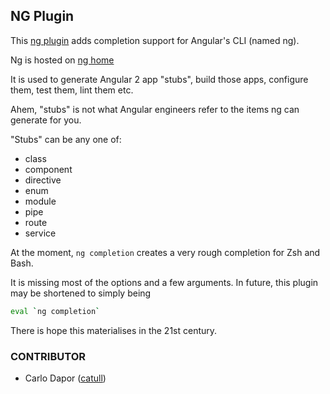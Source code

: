 ## NG Plugin

This [ng plugin](https://github.com/robbyrussell/oh-my-zsh/tree/master/plugins/ng)
 adds completion support for Angular's CLI (named ng).

Ng is hosted on [ng home](https://github.com/catull/angular-cli)

It is used to generate Angular 2 app "stubs", build those apps, configure them,
test them, lint them etc.

Ahem, "stubs" is not what Angular engineers refer to the items ng can generate
for you.

"Stubs" can be any one of:
- class
- component
- directive
- enum
- module
- pipe
- route
- service

At the moment, `ng completion` creates a very rough completion for Zsh and
Bash.

It is missing most of the options and a few arguments.
In future, this plugin may be shortened to simply being

```zsh
eval `ng completion`
```

There is hope this materialises in the 21st century.

### CONTRIBUTOR
 - Carlo Dapor ([catull](https://github.com/catull))

